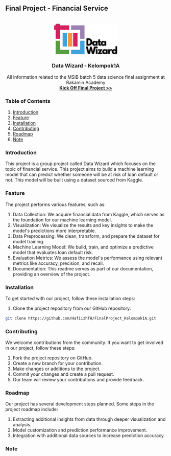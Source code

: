 ## Final Project - Financial Service

<br>

<div align="center">
  <a href="https://github.com/HafiizhTH/FinalProject_Kelompok1A/blob/main/Image/Data_Wizard%20-%203.png">
    <img src="Image/Data_Wizard_3.png" alt="Logo" width="200">
  </a>

  <h3 align="center">Data Wizard - Kelompok1A</h3>

  <p align="center">
    All information related to the MSIB batch 5 data science final assignment at Rakamin Academy
    <br>
    <a href="https://drive.google.com/file/d/1QJ3XaEeUPJBVdyxxKAninCd4ZjdiO7gt/view?usp=share_link">
        <strong>Kick Off Final Project >></strong>
      </a>
  </p>
</div>

### Table of Contents

1. [Introduction](#introduction)
2. [Feature](#Feature)
3. [Installation](#Installation)
4. [Contributing](#Contributing)
5. [Roadmap](#Roadmap)
6. [Note](#Note)

### Introduction
This project is a group project called Data Wizard which focuses on the topic of financial service. This project aims to build a machine learning model that can predict whether someone will be at risk of loan default or not. This model will be built using a dataset sourced from Kaggle.

### Feature
The project performs various features, such as:

1. Data Collection: We acquire financial data from Kaggle, which serves as the foundation for our machine learning model.
2. Visualization: We visualize the results and key insights to make the model's predictions more interpretable.
3. Data Preprocessing: We clean, transform, and prepare the dataset for model training. 
4. Machine Learning Model: We build, train, and optimize a predictive model that evaluates loan default risk.
5. Evaluation Metrics: We assess the model's performance using relevant metrics like accuracy, precision, and recall.
6. Documentation: This readme serves as part of our documentation, providing an overview of the project.

### Installation
To get started with our project, follow these installation steps:

1. Clone the project repository from our GitHub repository: 

```bash 
git clone https://github.com/HafiizhTH/FinalProject_Kelompok1A.git
```

### Contributing
We welcome contributions from the community. If you want to get involved in our project, follow these steps:

1. Fork the project repository on GitHub.
2. Create a new branch for your contribution.
3. Make changes or additions to the project.
4. Commit your changes and create a pull request.
5. Our team will review your contributions and provide feedback.

### Roadmap
Our project has several development steps planned. Some steps in the project roadmap include:

1. Extracting additional insights from data through deeper visualization and analysis.
2. Model customization and prediction performance improvement.
3. Integration with additional data sources to increase prediction accuracy.


### Note

